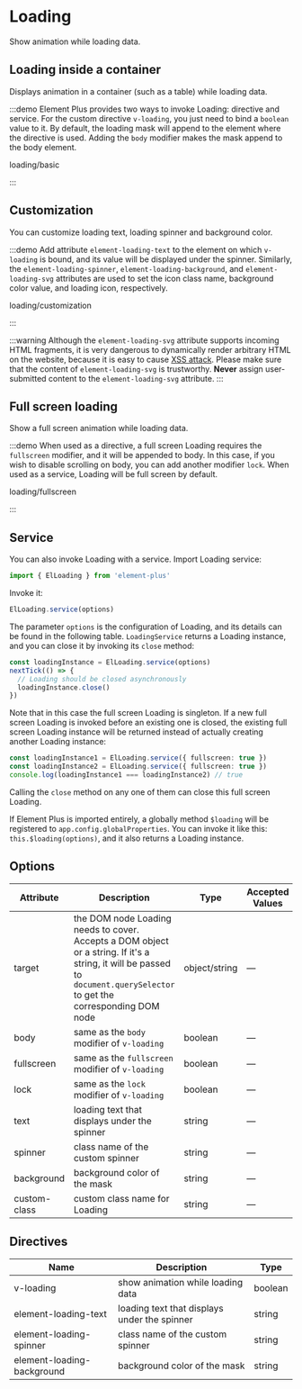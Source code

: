 # Loading

Show animation while loading data.

## Loading inside a container

Displays animation in a container (such as a table) while loading data.

:::demo Element Plus provides two ways to invoke Loading: directive and service. For the custom directive `v-loading`, you just need to bind a `boolean` value to it. By default, the loading mask will append to the element where the directive is used. Adding the `body` modifier makes the mask append to the body element.

loading/basic

:::

## Customization

You can customize loading text, loading spinner and background color.

:::demo Add attribute `element-loading-text` to the element on which `v-loading` is bound, and its value will be displayed under the spinner. Similarly, the `element-loading-spinner`, `element-loading-background`, and `element-loading-svg` attributes are used to set the icon class name, background color value, and loading icon, respectively.

loading/customization

:::

:::warning
Although the `element-loading-svg` attribute supports incoming HTML fragments, it is very dangerous to dynamically render arbitrary HTML on the website, because it is easy to cause [XSS attack](https://en.wikipedia.org/wiki/Cross-site_scripting). Please make sure that the content of `element-loading-svg` is trustworthy. **Never** assign user-submitted content to the `element-loading-svg` attribute.
:::

## Full screen loading

Show a full screen animation while loading data.

:::demo When used as a directive, a full screen Loading requires the `fullscreen` modifier, and it will be appended to body. In this case, if you wish to disable scrolling on body, you can add another modifier `lock`. When used as a service, Loading will be full screen by default.

loading/fullscreen

:::

## Service

You can also invoke Loading with a service. Import Loading service:

```ts
import { ElLoading } from 'element-plus'
```

Invoke it:

```ts
ElLoading.service(options)
```

The parameter `options` is the configuration of Loading, and its details can be found in the following table. `LoadingService` returns a Loading instance, and you can close it by invoking its `close` method:

```ts
const loadingInstance = ElLoading.service(options)
nextTick(() => {
  // Loading should be closed asynchronously
  loadingInstance.close()
})
```

Note that in this case the full screen Loading is singleton. If a new full screen Loading is invoked before an existing one is closed, the existing full screen Loading instance will be returned instead of actually creating another Loading instance:

```ts
const loadingInstance1 = ElLoading.service({ fullscreen: true })
const loadingInstance2 = ElLoading.service({ fullscreen: true })
console.log(loadingInstance1 === loadingInstance2) // true
```

Calling the `close` method on any one of them can close this full screen Loading.

If Element Plus is imported entirely, a globally method `$loading` will be registered to `app.config.globalProperties`. You can invoke it like this: `this.$loading(options)`, and it also returns a Loading instance.

## Options

| Attribute    | Description                                                                                                                                                              | Type          | Accepted Values | Default       |
| ------------ | ------------------------------------------------------------------------------------------------------------------------------------------------------------------------ | ------------- | --------------- | ------------- |
| target       | the DOM node Loading needs to cover. Accepts a DOM object or a string. If it's a string, it will be passed to `document.querySelector` to get the corresponding DOM node | object/string | —               | document.body |
| body         | same as the `body` modifier of `v-loading`                                                                                                                               | boolean       | —               | false         |
| fullscreen   | same as the `fullscreen` modifier of `v-loading`                                                                                                                         | boolean       | —               | true          |
| lock         | same as the `lock` modifier of `v-loading`                                                                                                                               | boolean       | —               | false         |
| text         | loading text that displays under the spinner                                                                                                                             | string        | —               | —             |
| spinner      | class name of the custom spinner                                                                                                                                         | string        | —               | —             |
| background   | background color of the mask                                                                                                                                             | string        | —               | —             |
| custom-class | custom class name for Loading                                                                                                                                            | string        | —               | —             |

## Directives

| Name                       | Description                                  | Type    |
| -------------------------- | -------------------------------------------- | ------- |
| v-loading                  | show animation while loading data            | boolean |
| element-loading-text       | loading text that displays under the spinner | string  |
| element-loading-spinner    | class name of the custom spinner             | string  |
| element-loading-background | background color of the mask                 | string  |

